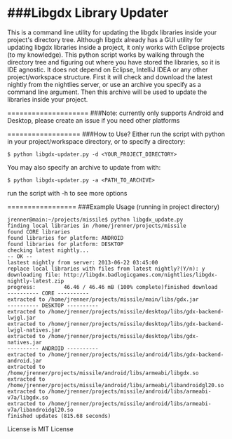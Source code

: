 ###Libgdx Library Updater
=========================

This is a command line utility for updating the libgdx libraries inside your project's directory tree.
Although libgdx already has a GUI utility for updating libgdx libraries inside a project, it only works with Eclipse projects (to my knowledge).
This python script works by walking through the directory tree and figuring out where you have stored the libraries, so it is IDE agnostic.
It does not depend on Eclipse, IntelliJ IDEA or any other project/workspace structure.
First it will check and download the latest nightly from the nightlies server, or use an archive you specify as a command line argument.
Then this archive will be used to update the libraries inside your project. 

====================
###Note:
currently only supports Android and Desktop, please create an issue if you need other platforms

==================
###How to Use?
Either run the script with python in your project/workspace directory, or to specify a directory:
```
$ python libgdx-updater.py -d <YOUR_PROJECT_DIRECTORY>
```
You may also specify an archive to update from with:
```
$ python libgdx-updater.py -a <PATH_TO_ARCHIVE>
```
run the script with -h to see more options

=================
###Example Usage
(running in project directory)
```
jrenner@main:~/projects/missile$ python libgdx_update.py 
finding local libraries in /home/jrenner/projects/missile
found CORE libraries
found libraries for platform: ANDROID
found libraries for platform: DESKTOP
checking latest nightly...
-- OK --
lastest nightly from server: 2013-06-22 03:45:00
replace local libraries with files from latest nightly?(Y/n): y
downloading file: http://libgdx.badlogicgames.com/nightlies/libgdx-nightly-latest.zip
progress:         46.46 / 46.46 mB (100% complete)finished download
---------- CORE ----------
extracted to /home/jrenner/projects/missile/main/libs/gdx.jar
---------- DESKTOP ----------
extracted to /home/jrenner/projects/missile/desktop/libs/gdx-backend-lwjgl.jar
extracted to /home/jrenner/projects/missile/desktop/libs/gdx-backend-lwjgl-natives.jar
extracted to /home/jrenner/projects/missile/desktop/libs/gdx-natives.jar
---------- ANDROID ----------
extracted to /home/jrenner/projects/missile/android/libs/gdx-backend-android.jar
extracted to /home/jrenner/projects/missile/android/libs/armeabi/libgdx.so
extracted to /home/jrenner/projects/missile/android/libs/armeabi/libandroidgl20.so
extracted to /home/jrenner/projects/missile/android/libs/armeabi-v7a/libgdx.so
extracted to /home/jrenner/projects/missile/android/libs/armeabi-v7a/libandroidgl20.so
finished updates (815.68 seconds)
```


License is MIT License